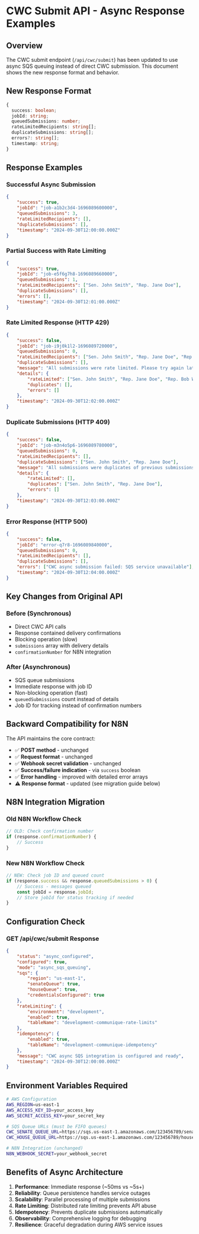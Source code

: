 # CWC Submit API - Async Response Examples

## Overview

The CWC submit endpoint (`/api/cwc/submit`) has been updated to use async SQS queuing instead of direct CWC submission. This document shows the new response format and behavior.

## New Response Format

```typescript
{
  success: boolean;
  jobId: string;
  queuedSubmissions: number;
  rateLimitedRecipients: string[];
  duplicateSubmissions: string[];
  errors?: string[];
  timestamp: string;
}
```

## Response Examples

### Successful Async Submission

```json
{
	"success": true,
	"jobId": "job-a1b2c3d4-1696089600000",
	"queuedSubmissions": 3,
	"rateLimitedRecipients": [],
	"duplicateSubmissions": [],
	"timestamp": "2024-09-30T12:00:00.000Z"
}
```

### Partial Success with Rate Limiting

```json
{
	"success": true,
	"jobId": "job-e5f6g7h8-1696089660000",
	"queuedSubmissions": 1,
	"rateLimitedRecipients": ["Sen. John Smith", "Rep. Jane Doe"],
	"duplicateSubmissions": [],
	"errors": [],
	"timestamp": "2024-09-30T12:01:00.000Z"
}
```

### Rate Limited Response (HTTP 429)

```json
{
	"success": false,
	"jobId": "job-i9j0k1l2-1696089720000",
	"queuedSubmissions": 0,
	"rateLimitedRecipients": ["Sen. John Smith", "Rep. Jane Doe", "Rep. Bob Wilson"],
	"duplicateSubmissions": [],
	"message": "All submissions were rate limited. Please try again later.",
	"details": {
		"rateLimited": ["Sen. John Smith", "Rep. Jane Doe", "Rep. Bob Wilson"],
		"duplicates": [],
		"errors": []
	},
	"timestamp": "2024-09-30T12:02:00.000Z"
}
```

### Duplicate Submissions (HTTP 409)

```json
{
	"success": false,
	"jobId": "job-m3n4o5p6-1696089780000",
	"queuedSubmissions": 0,
	"rateLimitedRecipients": [],
	"duplicateSubmissions": ["Sen. John Smith", "Rep. Jane Doe"],
	"message": "All submissions were duplicates of previous submissions.",
	"details": {
		"rateLimited": [],
		"duplicates": ["Sen. John Smith", "Rep. Jane Doe"],
		"errors": []
	},
	"timestamp": "2024-09-30T12:03:00.000Z"
}
```

### Error Response (HTTP 500)

```json
{
	"success": false,
	"jobId": "error-q7r8-1696089840000",
	"queuedSubmissions": 0,
	"rateLimitedRecipients": [],
	"duplicateSubmissions": [],
	"errors": ["CWC async submission failed: SQS service unavailable"],
	"timestamp": "2024-09-30T12:04:00.000Z"
}
```

## Key Changes from Original API

### Before (Synchronous)

- Direct CWC API calls
- Response contained delivery confirmations
- Blocking operation (slow)
- `submissions` array with delivery details
- `confirmationNumber` for N8N integration

### After (Asynchronous)

- SQS queue submissions
- Immediate response with job ID
- Non-blocking operation (fast)
- `queuedSubmissions` count instead of details
- Job ID for tracking instead of confirmation numbers

## Backward Compatibility for N8N

The API maintains the core contract:

- ✅ **POST method** - unchanged
- ✅ **Request format** - unchanged
- ✅ **Webhook secret validation** - unchanged
- ✅ **Success/failure indication** - via `success` boolean
- ✅ **Error handling** - improved with detailed error arrays
- ⚠️ **Response format** - updated (see migration guide below)

## N8N Integration Migration

### Old N8N Workflow Check

```javascript
// OLD: Check confirmation number
if (response.confirmationNumber) {
	// Success
}
```

### New N8N Workflow Check

```javascript
// NEW: Check job ID and queued count
if (response.success && response.queuedSubmissions > 0) {
	// Success - messages queued
	const jobId = response.jobId;
	// Store jobId for status tracking if needed
}
```

## Configuration Check

### GET /api/cwc/submit Response

```json
{
	"status": "async_configured",
	"configured": true,
	"mode": "async_sqs_queuing",
	"sqs": {
		"region": "us-east-1",
		"senateQueue": true,
		"houseQueue": true,
		"credentialsConfigured": true
	},
	"rateLimiting": {
		"environment": "development",
		"enabled": true,
		"tableName": "development-communique-rate-limits"
	},
	"idempotency": {
		"enabled": true,
		"tableName": "development-communique-idempotency"
	},
	"message": "CWC async SQS integration is configured and ready",
	"timestamp": "2024-09-30T12:00:00.000Z"
}
```

## Environment Variables Required

```bash
# AWS Configuration
AWS_REGION=us-east-1
AWS_ACCESS_KEY_ID=your_access_key
AWS_SECRET_ACCESS_KEY=your_secret_key

# SQS Queue URLs (must be FIFO queues)
CWC_SENATE_QUEUE_URL=https://sqs.us-east-1.amazonaws.com/123456789/senate-cwc-submissions.fifo
CWC_HOUSE_QUEUE_URL=https://sqs.us-east-1.amazonaws.com/123456789/house-cwc-submissions.fifo

# N8N Integration (unchanged)
N8N_WEBHOOK_SECRET=your_webhook_secret
```

## Benefits of Async Architecture

1. **Performance**: Immediate response (~50ms vs ~5s+)
2. **Reliability**: Queue persistence handles service outages
3. **Scalability**: Parallel processing of multiple submissions
4. **Rate Limiting**: Distributed rate limiting prevents API abuse
5. **Idempotency**: Prevents duplicate submissions automatically
6. **Observability**: Comprehensive logging for debugging
7. **Resilience**: Graceful degradation during AWS service issues

